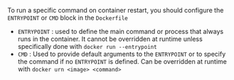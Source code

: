 To run a specific command on container restart, you should configure the `ENTRYPOINT` or `CMD` block in the `Dockerfile`
- `ENTRYPOINT` : used to define the main command or process that always runs in the container. It cannot be overridden at runtime unless specifically done with `docker run --entrypoint`
- `CMD` : Used to provide default arguments to the `ENTRYPOINT` or to specify the command if no `ENTRYPOINT` is defined. Can be overridden at runtime with `docker urn <image> <command>`